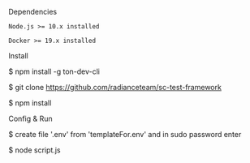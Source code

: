 
Dependencies

    Node.js >= 10.x installed

    Docker >= 19.x installed

Install

$ npm install -g ton-dev-cli

$ git clone https://github.com/radianceteam/sc-test-framework

$ npm install

Config & Run

$ create file '.env' from 'templateFor.env' and in sudo password enter

$ node script.js 


